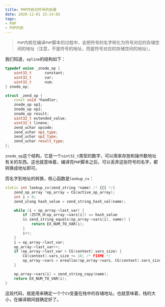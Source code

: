 ```yaml
---
title: PHP内核对符号的处理
date: 2020-11-01 15:14:03
tags:
- PHP
- PHP内核
---
```


> `PHP`内核在编译`PHP`脚本的过程中，会把符号的名字转化为符号对应的存储空间的地址（注意，不是符号的地址，而是符号对应的存储空间的地址）。

我们知道，`opline`的结构如下：

```cpp
typedef union _znode_op {
    uint32_t      constant;
    uint32_t      var;
    uint32_t      num;
} znode_op;

struct _zend_op {
    const void *handler;
    znode_op op1;
    znode_op op2;
    znode_op result;
    uint32_t extended_value;
    uint32_t lineno;
    zend_uchar opcode;
    zend_uchar op1_type;
    zend_uchar op2_type;
    zend_uchar result_type;
};
```

`znode_op`这个结构，它是一个`uint32_t`类型的数字，可以用来存放和操作数地址有关的东西。这也就意味着，编译完`PHP`脚本之后，可以丢弃这些符号的名字，都转换成地址即可。

而名字到地址的转换，核心函数是`lookup_cv`：

```cpp
static int lookup_cv(zend_string *name) /* {{{ */{
    zend_op_array *op_array = CG(active_op_array);
    int i = 0;
    zend_ulong hash_value = zend_string_hash_val(name);

    while (i < op_array->last_var) {
        if (ZSTR_H(op_array->vars[i]) == hash_value
        && zend_string_equals(op_array->vars[i], name)) {
            return EX_NUM_TO_VAR(i);
        }
        i++;
    }
    i = op_array->last_var;
    op_array->last_var++;
    if (op_array->last_var > CG(context).vars_size) {
        CG(context).vars_size += 16; /* FIXME */
        op_array->vars = erealloc(op_array->vars, CG(context).vars_size * sizeof(zend_string*));
    }

    op_array->vars[i] = zend_string_copy(name);
    return EX_NUM_TO_VAR(i);
}
```

这段代码，就是用来确定一个个`CV`变量在栈中的存储地址。也就意味着，栈的大小，在编译期间就确定好了。
